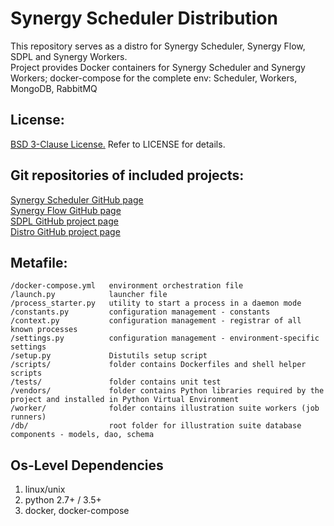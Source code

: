 Synergy Scheduler Distribution
=========

This repository serves as a distro for Synergy Scheduler, Synergy Flow, SDPL and Synergy Workers.  
Project provides Docker containers for Synergy Scheduler and Synergy Workers; 
docker-compose for the complete env: Scheduler, Workers, MongoDB, RabbitMQ


License:
---------

[BSD 3-Clause License.](http://en.wikipedia.org/wiki/BSD_licenses#3-clause_license_.28.22Revised_BSD_License.22.2C_.22New_BSD_License.22.2C_or_.22Modified_BSD_License.22.29)
Refer to LICENSE for details.


Git repositories of included projects:
---------
[Synergy Scheduler GitHub page](https://github.com/mushkevych/scheduler)  
[Synergy Flow GitHub page](https://github.com/mushkevych/synergy_flow)  
[SDPL GitHub project page](https://github.com/mushkevych/sdpl)  
[Distro GitHub project page](https://github.com/mushkevych/scheduler-distro)  


Metafile:
---------

    /docker-compose.yml   environment orchestration file
    /launch.py            launcher file
    /process_starter.py   utility to start a process in a daemon mode
    /constants.py         configuration management - constants
    /context.py           configuration management - registrar of all known processes
    /settings.py          configuration management - environment-specific settings
    /setup.py             Distutils setup script
    /scripts/             folder contains Dockerfiles and shell helper scripts 
    /tests/               folder contains unit test
    /vendors/             folder contains Python libraries required by the project and installed in Python Virtual Environment
    /worker/              folder contains illustration suite workers (job runners)  
    /db/                  root folder for illustration suite database components - models, dao, schema


Os-Level Dependencies
---------
1. linux/unix  
1. python 2.7+ / 3.5+
1. docker, docker-compose
